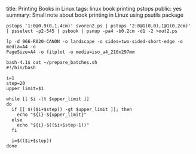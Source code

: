 title: Printing Books in Linux
tags: linux
      book
      printing
      pstops
public: yes
summary: Small note about book printing in Linux using psutils package


```
pstops '1:0@0.9(0,1.4cm)' svoren2.ps | pstops '2:0@1(0,0),1@1(0,2cm)' | psselect -p2-545 | psbook | psnup -pa4 -b0.2cm -d1 -2 >out2.ps
```

```
lp -d 966-R020-CANON -o landscape -o sides=two-sided-short-edge -o media=A4 -o
PageSize=A4 -o fitplot -o media=iso_a4_210x297mm
```

```
bash-4.1$ cat ~/prepare_batches.sh 
#!/bin/bash

i=1
step=20
upper_limit=$1

while [[ $i -lt $upper_limit ]]
do
  if [[ $(($i+$step)) -gt $upper_limit ]]; then
    echo "${i}-${upper_limit}"
  else
    echo "${i}-$(($i+$step-1))"
  fi

  i=$(($i+$step))
done
```
